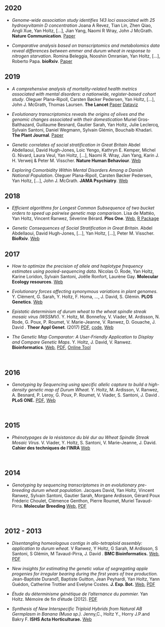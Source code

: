 ## 2020

- *Genome-wide association study identifies 143 loci associated with 25 hydroxyvitamin D concentration* Joana A Revez, Tian Lin, Zhen Qiao, Angli Xue,  Yan Holtz, [...], Jian Yang, Naomi R Wray, John J McGrath. **Nature Communication**. [Paper](https://www.nature.com/articles/s41467-020-15421-7)

- *Comparative analysis based on transcriptomics and metabolomics data reveal differences between emmer and durum wheat in response to nitrogen starvation*. Romina Beleggia, Nooshin Omranian, Yan Holtz, [...], Roberto Papa. **bioRxiv**. [Paper](https://www.biorxiv.org/content/10.1101/2020.02.03.931717v1)


## 2019

- *A comprehensive analysis of mortality-related health metrics associated with mental disorders: a nationwide, register-based cohort study*. Oleguer Plana-Ripoll, Carsten Bøcker Pedersen, Yan Holtz, [...], John J. McGrath, Thomas Laursen. **The Lancet** [Paper](https://www.thelancet.com/journals/lancet/article/PIIS0140-6736(19)32316-5/fulltext) [Dataviz](https://holtzy.github.io/Mortality/)

- *Evolutionary transcriptomics reveals the origins of olives and the genomic changes associated with their domestication* Muriel Gros‐Balthazard, Guillaume Besnard, Gautier Sarah, Yan Holtz, Julie Leclercq, Sylvain Santoni, Daniel Wegmann, Sylvain Glémin, Bouchaib Khadari. **The Plant Journal**. [Paper](https://onlinelibrary.wiley.com/doi/full/10.1111/tpj.14435)

- *Genetic correlates of social stratification in Great Britain* Abdel Abdellaoui, David Hugh-Jones, Loic Yengo, Kathryn E. Kemper, Michel G. Nivard, Laura Veul, Yan Holtz, [...], Naomi R. Wray, Jian Yang, Karin J. H. Verweij & Peter M. Visscher. **Nature Human Behaviour**. [Web](https://www.nature.com/articles/s41562-019-0757-5)

- *Exploring Comorbidity Within Mental Disorders Among a Danish National Population*. Oleguer Plana-Ripoll, Carsten Bøcker Pedersen, Yan Holtz, [...], John J. McGrath. **JAMA Psychiatry**. [Web](https://jamanetwork.com/journals/jamapsychiatry/fullarticle/2720421)





## 2018

- *Efficient algorithms for Longest Common Subsequence of two bucket orders to speed up pairwise genetic map comparison*. Lisa de Mattéo, Yan Holtz, Vincent Ranwez, Sèverine Bérard. **Plos One**. [Web](https://journals.plos.org/plosone/article?id=10.1371/journal.pone.0208838), [R Package](https://github.com/holtzy/LCSLCIS)

- *Genetic Consequences of Social Stratification in Great Britain*. Abdel Abdellaoui, David Hugh-Jones, [...], Yan Holtz, [...], Peter M. Visscher. **BioRxiv**. [Web](https://www.biorxiv.org/content/early/2018/10/30/457515)




## 2017

- *How to optimize the precision of allele and haplotype frequency estimates using pooled-sequencing data*. Nicolas O. Rode, Yan Holtz, Karine Loridon, Sylvain Santoni, Joëlle Ronfort, Laurène Gay. **Molecular Ecology resources**. [Web](https://onlinelibrary.wiley.com/doi/abs/10.1111/1755-0998.12723)

- *Evolutionary forces affecting synonymous variations in plant genomes*. Y. Clément, G. Sarah, Y. Holtz, F. Homa, …, J. David, S. Glémin. **PLOS Genetics**. [Web](http://journals.plos.org/plosgenetics/article?id=10.1371/journal.pgen.1006799)

- *Epistatic determinism of durum wheat to the wheat spindle streak mosaic virus (WSSMV)*. Y. Holtz, M. Bonnefoy, V. Viader, M. Ardisson, N. Rode, G. Poux, P. Roumet, V. Marie-Jeanne, V. Ranwez, D. Gouache, J. David . **Theor Appl Genet**. (2017) [PDF](https://github.com/holtzy/Publication/blob/master/File/Wheat_WSSMV_HoltzEtAl.pdf), [code](https://github.com/holtzy/Publication-WSSMV-Resistance), [Web](https://link.springer.com/article/10.1007/s00122-017-2904-6)

- *The Genetic Map Comparator: A User-Friendly Application to Display and Compare Genetic Maps*. Y. Holtz, J. David, V. Ranwez. **Bioinformatics**. [Web](https://academic.oup.com/bioinformatics/article/33/9/1387/2908431), [PDF](https://github.com/holtzy/Publication/blob/master/File/GenMapComp_HoltzEtAl.pdf), [Online Tool](http://www.agap-sunshine.inra.fr/genmapcomp/)

<br>



## 2016

- *Genotyping by Sequencing using specific allelic capture to build a high-density genetic map of Durum Wheat.* Y. Holtz, M. Ardisson, V. Ranwez, A. Besnard, P. Leroy, G. Poux, P. Roumet, V. Viader, S. Santoni, J. David . **PLoS ONE.** [PDF](https://github.com/holtzy/Publication/blob/master/File/Capture_HoltzEtAl.pdf), [Web](http://journals.plos.org/plosone/article?id=10.1371/journal.pone.0154609)

<br>



## 2015

- *Phénotypages de la résistance du blé dur au Wheat Spindle Streak Mosaic Virus.* V. Viader, Y. Holtz, S. Santoni, V. Marie-Jeanne, J. David.  **Cahier des techniques de l’INRA** [Web](https://www6.inra.fr/cahier_des_techniques/Les-Cahiers-parus/Les-N-reguliers/20152/Cahier-N-85/Art1-ct85-2015)

<br>



## 2014

- *Genotyping by sequencing transcriptomes in an evolutionary pre-breeding durum wheat population.* Jacques David, Yan Holtz, Vincent Ranwez, Sylvain Santoni, Gautier Sarah, Morgane Ardisson, Gérard Poux Fréderic Choulet, Clémence Genthon, Pierre Roumet, Muriel Tavaud-Pirra. **Molecular Breeding** [Web](https://link.springer.com/article/10.1007/s11032-014-0179-z), [PDF](https://github.com/holtzy/Publication/blob/master/File/GenotBySeq_DavidEtAl.pdf)

<br>


## 2012 - 2013

- *Disentangling homeologous contigs in allo-tetraploid assembly: application to durum wheat.* V Ranwez, Y Holtz, G Sarah, M Ardisson, S Santoni, S Glémin, M Tavaud-Pirra, J. David . **BMC Bioinformatics.** [Web](https://bmcbioinformatics.biomedcentral.com/articles/10.1186/1471-2105-14-S15-S15), [PDF](https://github.com/holtzy/Publication/blob/master/File/HomeoSplitter_RanwezEtAl.pdf)

- *New insights for estimating the genetic value of segregating apple progenies for irregular bearing during the first years of tree production.*  Jean-Baptiste Durand1, Baptiste Guitton, Jean Peyhardi, Yan Holtz, Yann Guédon, Catherine Trottier and Evelyne Costes. **J. Exp. Bot.** [Web](https://academic.oup.com/jxb/article/64/16/5099/592814), [PDF](https://github.com/holtzy/Publication/blob/master/File/IrrBearing_DurandEtAl.pdf)

- *Étude du déterminisme génétique de l’alternance du pommier.*   Yan Holtz. Mémoire de fin d’étude (2012).  [PDF](https://github.com/holtzy/Publication/blob/master/File/MasterThesis_Holtz.pdf)

- *Synthesis of New Interspecific Triploid Hybrids from Natural AB Germplasm in Banana (Musa sp.).*  Jenny,C., Holtz Y., Horry J.P.and Bakry F. **ISHS Acta Horticulturae.** [Web](http://www.actahort.org/books/986/986_22.html)

<br>
